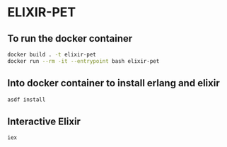 # ELIXIR-PET

## To run the docker container

```bash
docker build . -t elixir-pet
docker run --rm -it --entrypoint bash elixir-pet
```

## Into docker container to install erlang and elixir

```bash
asdf install
```

## Interactive Elixir

```bash
iex
```
